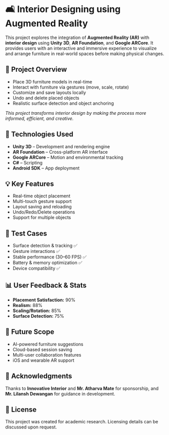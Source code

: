 
  <h1>🛋️ Interior Designing using Augmented Reality</h1>

  <div class="section">
    <p>
      This project explores the integration of <strong>Augmented Reality (AR)</strong> with <strong>interior design</strong> using <strong>Unity 3D</strong>, <strong>AR Foundation</strong>, and <strong>Google ARCore</strong>.
      It provides users with an interactive and immersive experience to visualize and arrange furniture in real-world spaces before making physical changes.
    </p>
  </div>

  <div class="section">
    <h2>📱 Project Overview</h2>
    <ul>
      <li>Place 3D furniture models in real-time</li>
      <li>Interact with furniture via gestures (move, scale, rotate)</li>
      <li>Customize and save layouts locally</li>
      <li>Undo and delete placed objects</li>
      <li>Realistic surface detection and object anchoring</li>
    </ul>
    <p><em>This project transforms interior design by making the process more informed, efficient, and creative.</em></p>
  </div>

  <div class="section">
    <h2>🔧 Technologies Used</h2>
    <ul>
      <li><strong>Unity 3D</strong> – Development and rendering engine</li>
      <li><strong>AR Foundation</strong> – Cross-platform AR interface</li>
      <li><strong>Google ARCore</strong> – Motion and environmental tracking</li>
      <li><strong>C#</strong> – Scripting</li>
      <li><strong>Android SDK</strong> – App deployment</li>
    </ul>
  </div>

  <div class="section">
    <h2>💡 Key Features</h2>
    <ul>
      <li>Real-time object placement</li>
      <li>Multi-touch gesture support</li>
      <li>Layout saving and reloading</li>
      <li>Undo/Redo/Delete operations</li>
      <li>Support for multiple objects</li>
    </ul>
  </div>

  <div class="section">
    <h2>🧪 Test Cases</h2>
    <ul>
      <li>Surface detection & tracking ✅</li>
      <li>Gesture interactions ✅</li>
      <li>Stable performance (30–60 FPS) ✅</li>
      <li>Battery & memory optimization ✅</li>
      <li>Device compatibility ✅</li>
    </ul>
  </div>

  <div class="section">
    <h2>📊 User Feedback & Stats</h2>
    <ul>
      <li><strong>Placement Satisfaction:</strong> 90%</li>
      <li><strong>Realism:</strong> 88%</li>
      <li><strong>Scaling/Rotation:</strong> 85%</li>
      <li><strong>Surface Detection:</strong> 75%</li>
    </ul>
  </div>

<!--
  <div class="section">
    <h2>📷 Screenshots</h2>
    <ul>
      <li>Main Menu Interface</li>
      <li>AR Environment Scan View</li>
      <li>Furniture Placement Example</li>
    </ul>
    <p><em>*Screenshots available in <code>/docs/screenshots</code> directory*</em></p>
  </div>
-->
  <div class="section">
    <h2>🚀 Future Scope</h2>
    <ul>
      <li>AI-powered furniture suggestions</li>
      <li>Cloud-based session saving</li>
      <li>Multi-user collaboration features</li>
      <li>iOS and wearable AR support</li>
    </ul>
  </div>

  <div class="section">
    <h2>🤝 Acknowledgments</h2>
    <p>Thanks to <strong>Innovative Interior</strong> and <strong>Mr. Atharva Mate</strong> for sponsorship, and <strong>Mr. Lilansh Dewangan</strong> for guidance in development.</p>
  </div>

  <div class="section">
    <h2>📄 License</h2>
    <p>This project was created for academic research. Licensing details can be discussed upon request.</p>
  </div>

</body>
</html>
